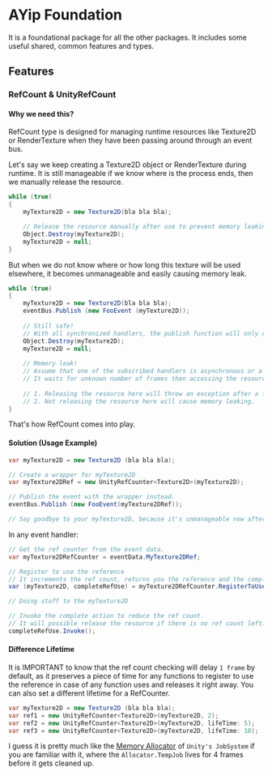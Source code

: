 # AYip Foundation
It is a foundational package for all the other packages. It includes some useful shared, common features and types.

## Features
### RefCount & UnityRefCount
#### Why we need this?
RefCount type is designed for managing runtime resources like Texture2D or RenderTexture when they have been passing around through an event bus.

Let's say we keep creating a Texture2D object or RenderTexture during runtime. It is still manageable if we know where is the process ends, then we manually release the resource.
```C#
while (true)
{
    myTexture2D = new Texture2D(bla bla bla);

    // Release the resource manually after use to prevent memory leaking.
    Object.Destroy(myTexture2D);
    myTexture2D = null;
}
```

But when we do not know where or how long this texture will be used elsewhere, it becomes unmanageable and easily causing memory leak.
```C#
while (true)
{
    myTexture2D = new Texture2D(bla bla bla);
    eventBus.Publish (new FooEvent (myTexture2D));
    
    // Still safe!
    // With all synchronized handlers, the publish function will only ends if all handlers are executed.
    Object.Destroy(myTexture2D);
    myTexture2D = null;
    
    // Memory leak!
    // Assume that one of the subscribed handlers is asynchronous or a Unity's coroutine
    // It waits for unknown number of frames then accessing the resource, we will then have two outcomes:
    
    // 1. Releasing the resource here will throw an exception after a few frames when it accesses the resource. 
    // 2. Not releasing the resource here will cause memory leaking.
}
```
That's how RefCount comes into play.
#### Solution (Usage Example)
```C#
var myTexture2D = new Texture2D (bla bla bla);

// Create a wrapper for myTexture2D
var myTexture2DRef = new UnityRefCounter<Texture2D>(myTexture2D);

// Publish the event with the wrapper instead.
eventBus.Publish (new FooEvent(myTexture2DRef));

// Say goodbye to your myTexture2D, because it's unmanageable now after publishing the event.
```
In any event handler:
```C#
// Get the ref counter from the event data.
var myTexture2DRefCounter = eventData.MyTexture2DRef;

// Register to use the reference
// It increments the ref count, returns you the reference and the complete action.
var (myTexture2D, completeRefUse) = myTexture2DRefCounter.RegisterToUse();

// Doing stuff to the myTexture2D

// Invoke the complete action to reduce the ref count.
// It will possible release the resource if there is no ref count left.
completeRefUse.Invoke();
```
#### Difference Lifetime
It is IMPORTANT to know that the ref count checking will delay `1 frame` by default, as it preserves a piece of time for any functions to register to use the reference in case of any function uses and releases it right away.
You can also set a different lifetime for a RefCounter.
```C#
var myTexture2D = new Texture2D (bla bla bla);
var ref1 = new UnityRefCounter<Texture2D>(myTexture2D, 2);
var ref2 = new UnityRefCounter<Texture2D>(myTexture2D, lifeTime: 5);
var ref3 = new UnityRefCounter<Texture2D>(myTexture2D, lifeTime: 10);
```
I guess it is pretty much like the [Memory Allocator](https://docs.unity3d.com/Packages/com.unity.collections@2.6/manual/allocator-overview.html) of `Unity's JobSystem` if you are familiar with it, where the `Allocator.TempJob` lives for 4 frames before it gets cleaned up.  